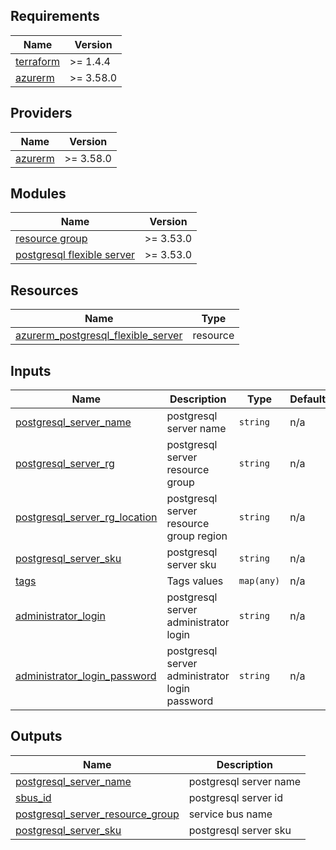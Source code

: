 <!-- BEGIN_TF_DOCS -->

## Requirements

| Name                                                                     | Version   |
| ------------------------------------------------------------------------ | --------- |
| <a name="requirement_terraform"></a> [terraform](#requirement_terraform) | >= 1.4.4  |
| <a name="requirement_azurerm"></a> [azurerm](#requirement_azurerm)       | >= 3.58.0 |

## Providers

| Name                                                         | Version   |
| ------------------------------------------------------------ | --------- |
| <a name="provider_azurerm"></a> [azurerm](#provider_azurerm) | >= 3.58.0 |

## Modules

| Name                                                                                                                                                  | Version   |
| ----------------------------------------------------------------------------------------------------------------------------------------------------- | --------- |
| <a name="module_resource_group"></a> [resource group](https://dev.azure.com/kdop/SRE/_git/modules-terraform?path=/modules/cloud-azure/resource-group) | >= 3.53.0 |
| <a name="module_subnet"></a> [postgresql flexible server](https://dev.azure.com/kdop/SRE/_git/modules-terraform?path=/modules/cloud-azure/databases/postgresql)                 | >= 3.53.0 |


## Resources

| Name                                                                                                                                                    | Type     |
| ------------------------------------------------------------------------------------------------------------------------------------------------------- | -------- |
| [azurerm_postgresql_flexible_server](https://registry.terraform.io/providers/hashicorp/azurerm/latest/docs/resources/postgresql_flexible_server) | resource |

## Inputs

| Name                                                                     | Description                | Type       | Default   | Required |
| ------------------------------------------------------------------------ | -------------------------- | ---------- | --------- | :------: |
| <a name="input_postgresql_server_name"></a> [postgresql_server_name](#input_postgresql_server_name)             | postgresql server name           | `string`   | n/a       |   yes    |
| <a name="input_postgresql_server_rg"></a> [postgresql_server_rg](#input_postgresql_server_rg)                   | postgresql server resource group | `string`   | n/a       |   yes    |
| <a name="input_postgresql_server_rg_location"></a> [postgresql_server_rg_location](#input_postgresql_server_rg_location)                   | postgresql server resource group region | `string`   | n/a       |   yes    |
| <a name="input_postgresql_server_sku"></a> [postgresql_server_sku](#input_postgresql_server_sku)             | postgresql server sku           | `string`   | n/a |    yes    |
| <a name="input_tags"></a> [tags](#input_tags)                            | Tags values                | `map(any)` | n/a       |   yes    |
| <a name="input_administrator_login"></a> [administrator_login](#input_administrator_login)             | postgresql server administrator login           | `string`   | n/a |    yes    |
| <a name="input_administrator_login_password"></a> [administrator_login_password](#input_administrator_login_password)             | postgresql server administrator login password        | `string`   | n/a |    yes    |

## Outputs

| Name                                                                       | Description          |
| -------------------------------------------------------------------------- | -------------------- |
| <a name="output_postgresql_server_name"></a> [postgresql_server_name](#output_postgresql_server_name) | postgresql server name |
| <a name="output_postgresql_server_id"></a> [sbus_id](#output_postgresql_server_id)                   | postgresql server id       |
| <a name="output_postgresql_server_resource_group"></a> [postgresql_server_resource_group](#output_postgresql_server_resource_group)             | service bus name     |
| <a name="output_postgresql_server_sku"></a> [postgresql_server_sku](#output_postgresql_server_sku)                | postgresql server sku     |

<!-- END_TF_DOCS -->

